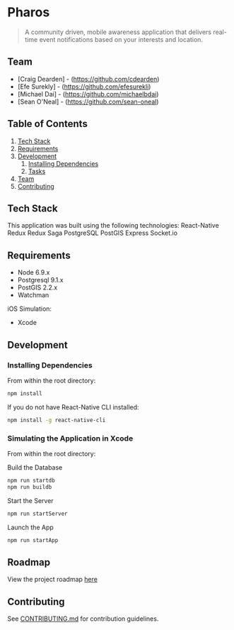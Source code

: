 # Pharos
>A community driven, mobile awareness application
that delivers real-time event notifications based on your interests and location.


## Team

  - [Craig Dearden] - (https://github.com/cdearden)
  - [Efe Surekly] - (https://github.com/efesurekli)
  - [Michael Dai] - (https://github.com/michaelbdai)
  - [Sean O'Neal] - (https://github.com/sean-oneal)


## Table of Contents

1. [Tech Stack](#techstack)
1. [Requirements](#requirements)
1. [Development](#development)
    1. [Installing Dependencies](#installing-dependencies)
    1. [Tasks](#tasks)
1. [Team](#team)
1. [Contributing](#contributing)

## Tech Stack
This application was built using the following technologies: React-Native
Redux
Redux Saga
PostgreSQL
PostGIS
Express
Socket.io

## Requirements

- Node 6.9.x
- Postgresql 9.1.x
- PostGIS 2.2.x
- Watchman

iOS Simulation:
- Xcode

## Development

### Installing Dependencies

From within the root directory:
```sh
npm install
```

If you do not have React-Native CLI installed:
```sh
npm install -g react-native-cli
```

### Simulating the Application in Xcode

From within the root directory:

Build the Database
```sh
npm run startdb
npm run buildb
```

Start the Server
```sh
npm run startServer
```

Launch the App
```sh
npm run startApp
```

## Roadmap

View the project roadmap [here]()


## Contributing

See [CONTRIBUTING.md](CONTRIBUTING.md) for contribution guidelines.
